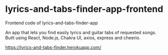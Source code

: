 # lyrics-and-tabs-finder-app-frontend
Frontend code of lyrics-and-tabs-finder-app

An app that lets you find easily lyrics and guitar tabs of requested songs. Built using React, Node.js, Chakra UI, axios, express and cheerio.

https://lyrics-and-tabs-finder.herokuapp.com/
